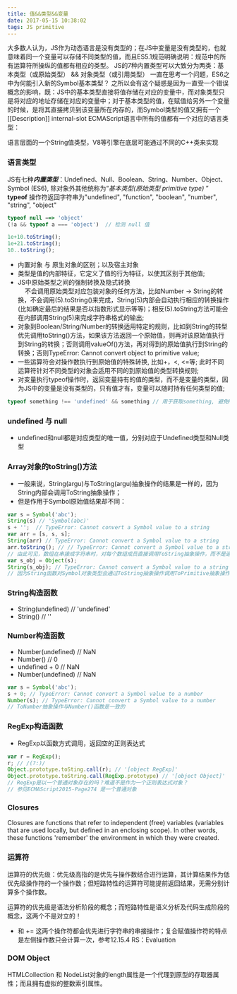 ```yaml
---
title: 值&&类型&&变量
date: 2017-05-15 10:38:02
tags: JS primitive
---
```


大多数人认为，JS作为动态语言是没有类型的；在JS中变量是没有类型的，也就意味着同一个变量可以存储不同类型的值，而且ES5.1规范明确说明：规范中的所有运算符所操纵的值都有相应的类型。
JS的7种内置类型可以大致分为两类：基本类型（或原始类型） && 对象类型（或引用类型）
一直在思考一个问题，ES6之中为何能引入新的Symbol基本类型？ 之所以会有这个疑惑是因为一直受一个错误概念的影响，既：JS中的基本类型直接将值存储在对应的变量中，而对象类型只是将对应的地址存储在对应的变量中；对于基本类型的值，在赋值给另外一个变量的时候，是将其直接拷贝到该变量所在内存的，而Symbol类型的值又拥有一个[[Description]] internal-slot
ECMAScript语言中所有的值都有一个对应的语言类型：

语言层面的一个String值类型，V8等引擎在底层可能通过不同的C++类来实现

### 语言类型
JS有七种***内置类型***：Undefined、Null、Boolean、String、Number、Object、 Symbol (ES6), 除对象外其他统称为“*基本类型(原始类型 primitive type)* ”
__typeof__ 操作符返回字符串为"undefined", "function", "boolean", "number", "string", "object"
```js
typeof null ==> 'object'
(!a && typeof a === 'object')  // 检测 null 值

1e+10.toString();
1e+21.toString();
10..toString();
```
* 内置对象 与 原生对象的区别；以及宿主对象
* 类型是值的内部特征，它定义了值的行为特征，以使其区别于其他值;
* JS中原始类型之间的强制转换及隐式转换<br/>&nbsp;&nbsp;&nbsp;&nbsp;不会调用原始类型对应包装对象的任何方法，比如Number -> String的转换，不会调用(5).toString()来完成，String(5)内部会自动执行相应的转换操作(比如确定最后的结果是否以指数形式显示等等)；相反(5).toString方法可能会在内部调用String(5)来完成字符串格式的输出;
* 对象到Boolean/String/Number的转换适用特定的规则，比如到String的转型优先调用toString()方法，如果该方法返回一个原始值，则再对该原始值执行到String的转换；否则调用valueOf()方法，再对得到的原始值执行到String的转换；否则TypeError: Cannot convert object to primitive value;
* 一些运算符会对操作数执行到原始值的特殊转换, 比如+，<, <=等; 此时不同运算符针对不同类型的对象会适用不同的到原始值的类型转换规则;
* 对变量执行typeof操作时，返回变量持有的值的类型，而不是变量的类型，因为JS中的变量是没有类型的，只有值才有，变量可以随时持有任何类型的值;
```js
typeof something !== 'undefined' && something // 用于获取something, 避免ReferenceError
```

### undefined 与 null
* undefined和null都是对应类型的唯一值，分别对应于Undefined类型和Null类型

### Array对象的toString()方法
* 一般来说，String(argu)与ToString(argu)抽象操作的结果是一样的，因为String内部会调用ToString抽象操作；
* 但是作用于Symbol原始值结果却不同：
```js
var s = Symbol('abc');
String(s) // 'Symbol(abc)'
s + '';  // TypeError: Cannot convert a Symbol value to a string
var arr = [s, s, s];
String(arr) // TypeError: Cannot convert a Symbol value to a string
arr.toString(); // // TypeError: Cannot convert a Symbol value to a string
// 由此可见，数组在串接成字符串时，对每个数组成员直接调用ToString抽象操作，而不是通过String()函数，因为String(symbol原始值)能得到正确的字符串值
var s_obj = Object(s);
String(s_obj); // TypeError: Cannot convert a Symbol value to a string
// 因为String函数对Symbol对象类型会通过ToString抽象操作调用ToPrimitive抽象操作，而ToPrimitive(hint=String)抽象操作作用于Symbol对象时调用其自身的@@primitive返回Symbol原始值，ToString(Symbol原始值)会抛出TypeError
```

### String构造函数
* String(undefined) // 'undefined'
* String() // ''

### Number构造函数
* Number(undefined) // NaN
* Number() // 0
* undefined + 0 // NaN
* Number(undefined) // NaN
```js
var s = Symbol('abc');
s + 0; // TypeError: Cannot convert a Symbol value to a number
Number(s); // TypeError: Cannot convert a Symbol value to a number
// ToNumber抽象操作与Number()函数是一致的
```

### RegExp构造函数
* RegExp以函数方式调用，返回空的正则表达式
```js
var r = RegExp();
r; // /(?:)/
Object.prototype.toSting.call(r); // '[object RegExp]'
Object.prototype.toString.call(RegExp.prototype) // '[object Object]'
// RegExp是以一个普通对象存在的吗？难道不是作为一个正则表达式对象？
// 参见ECMAScript2015-Page274 是一个普通对象
```



### Closures
Closures are functions that refer to independent (free) variables (variables that are used locally, but defined in an enclosing scope). In other words, these functions 'remember' the environment in which they were created.


### 运算符

运算符的优先级：优先级高指的是优先与操作数结合进行运算，其计算结果作为低优先级操作符的一个操作数；但短路特性的运算符可能提前返回结果，无需分别计算多个操作数。

运算符的优先级是语法分析阶段的概念；而短路特性是语义分析及代码生成阶段的概念，这两个不是对立的！

+ 和 += 这两个操作符都会优先进行字符串的串接操作；复合赋值操作符的特点是左侧操作数只会计算一次，参考12.15.4 RS：Evaluation


### DOM Object

HTMLCollection 和 NodeList对象的length属性是一个代理到原型的存取器属性；而且拥有虚拟的整数索引属性。

